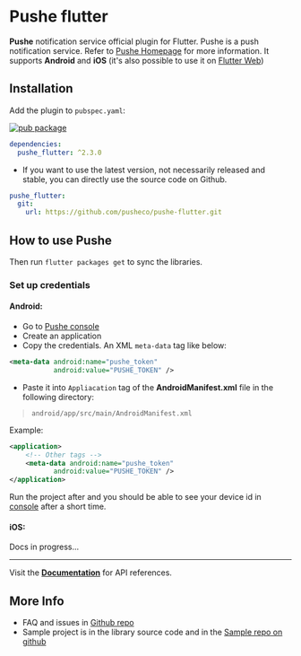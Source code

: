 # Pushe flutter

**Pushe** notification service official plugin for Flutter. Pushe is a push notification service. Refer to [Pushe Homepage](https://pushe.co) for more information.
It supports **Android** and **iOS** (it's also possible to use it on [Flutter Web](https://medium.com/@malv/add-pushe-web-push-to-a-flutter-website-a9b1ab736e57))

## Installation

Add the plugin to `pubspec.yaml`:

[![pub package](https://img.shields.io/pub/v/pushe_flutter)](https://pub.dartlang.org/packages/pushe_flutter)

```yaml
dependencies:
  pushe_flutter: ^2.3.0
```

* If you want to use the latest version, not necessarily released and stable, you can directly use the source code on Github.

```yaml
pushe_flutter:
  git:
    url: https://github.com/pusheco/pushe-flutter.git
```

## How to use Pushe

Then run `flutter packages get` to sync the libraries.


### Set up credentials
#### Android:
* Go to [Pushe console](https://console.pushe.co)
* Create an application
* Copy the credentials. An XML `meta-data` tag like below:

```xml
<meta-data android:name="pushe_token"
           android:value="PUSHE_TOKEN" />
```
* Paste it into `Appliacation` tag of the **AndroidManifest.xml** file in the following directory:
> `android/app/src/main/AndroidManifest.xml`

Example:
```xml
<application>
    <!-- Other tags -->
    <meta-data android:name="pushe_token"
           android:value="PUSHE_TOKEN" />
</application>
```

Run the project after and you should be able to see your device id in [console](https://console.pushe.co) after a short time.

#### iOS:

Docs in progress...

---

Visit the [**Documentation**](https://docs.pushe.co/docs/flutter/intro/) for API references.

## More Info

* FAQ and issues in [Github repo](https://github.com/pusheco/pushe-flutter/issues?q=is%3Aissue+)
* Sample project is in the library source code and in the [Sample repo on github](https://github.com/pusheco/pushe-flutter-sample)
